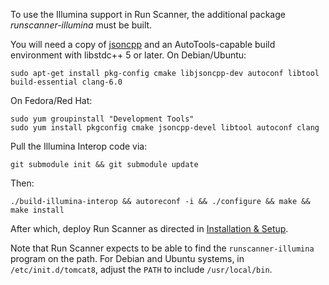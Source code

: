 To use the Illumina support in Run Scanner, the additional package
_runscanner-illumina_ must be built.

You will need a copy of [jsoncpp](https://github.com/open-source-parsers/jsoncpp) and an AutoTools-capable build environment with libstdc++ 5 or later. On Debian/Ubuntu:

    sudo apt-get install pkg-config cmake libjsoncpp-dev autoconf libtool build-essential clang-6.0

On Fedora/Red Hat:

    sudo yum groupinstall "Development Tools"
    sudo yum install pkgconfig cmake jsoncpp-devel libtool autoconf clang

Pull the Illumina Interop code via:

    git submodule init && git submodule update

Then:

    ./build-illumina-interop && autoreconf -i && ./configure && make && make install

After which, deploy Run Scanner as directed in
[Installation & Setup](../installation).

Note that Run Scanner expects to be able to find the `runscanner-illumina`
program on the path. For Debian and Ubuntu systems, in `/etc/init.d/tomcat8`,
adjust the `PATH` to include `/usr/local/bin`.

<!-- All this should be moved to the Developer Documentation once we're at that point
## Developer Information
Illumina provides a library to read the contents of runs on disk for all
non-GA/GAII instruments. This library has no Java binding and potential memory
management issues. For these reasons, a separate C++ application exists that
uses the library to process the data and write JSON-encoded output for
consumption by MISO. Some additional processing is done in Java, but most of
the work is done by this program.

This is no automatic coupling to keep the Java and C++'s mapping of the JSON
object in sync, so this must be done manually. Furthermore, all the metrics
output is consumed by the JavaScript in the front end. All this coupling must
be maintained manually if refactoring is required.

The Illumina library targets C++98, but being not masochistic, this program
targets C++11. Therefore, the Illumina library is compiled, using CMake,
targeting C++11 (since C++98 and C++11 do not have compatible ABIs). This
program is compiled using GNU Autotools targeting C++11 and statically linked
again the Illumina library. There is an additional dependency on `jsoncpp` to
create the JSON. This must be provided by the system.


### Compiling
The `build-illumina-interop` script compiles a copy of the Illumina interop library
with the correct build flags. The build flags have two goals: make a library
suitable for static linking to a C++11 binary and discard any features that are
irrelevant.

The `configure.ac` script will detect the build environment for this program.
It does not detect whether the Illumina library has been built correctly (or at
all). It does check for `jsoncpp` using `pkg-config`.

Automake works as follows:

- `configure.ac` is turned into a shell script `configure` by `autoconf`
- `Makefile.am` is turned into `Makefile.in` by `automake`
- `configure` runs and detects the build environment; it turns `Makefile.in`
  into `Makefile` with all the appropriate information included
- `Makefile` is run by `make` to compile, link, and install the program

`autoreconf` runs `autoconf` and `automake` as one step, with the correct
settings.

To clear the build environment, `make clean` will delete all the compiler
output and `make distclean` will delete the compiler output and `Makefile`. The
Illumina library can be cleaned separate using `make -C interop clean` or
deleting `interop-build`.

### Testing
There are no direct tests for this code. There are tests for Run Scanner that
test the output of this program against golden output. These tests are disabled
by default because this program must be built and put on the path, which is not
a normal user workflow. See the Run Scanner readme for details.
-->
